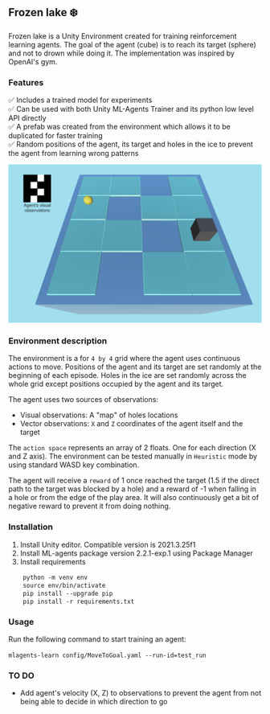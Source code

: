 ## Frozen lake :snowflake:

Frozen lake is a Unity Environment created for training reinforcement learning agents.
The goal of the agent (cube) is to reach its target (sphere) and not to drown while doing it. 
The implementation was inspired by OpenAI's gym.

### Features

:white_check_mark: Includes a trained model for experiments\
:white_check_mark: Can be used with both Unity ML-Agents Trainer and its python low level API directly\
:white_check_mark: A prefab was created from the environment which allows it to be duplicated for faster training\
:white_check_mark: Random positions of the agent, its target and holes in the ice to prevent the agent from learning wrong patterns 

![](frozen_lake.png)

### Environment description
The environment is a for `4 by 4` grid where the agent uses continuous actions to move.
Positions of the agent and its target are set randomly at the beginning of each episode.
Holes in the ice are set randomly across the whole grid except positions occupied by the agent and its target.

The agent uses two sources of observations:
- Visual observations: A "map" of holes locations
- Vector observations: `X` and `Z` coordinates of the agent itself and the target

The `action space` represents an array of 2 floats. One for each direction (X and Z axis). The environment can be tested manually in `Heuristic`
mode by using standard WASD key combination. 

The agent will receive a `reward` of 1 once reached the target (1.5 if the direct path to the target was blocked by a hole) and a reward of -1 when falling in a hole or from the edge of the play area.
It will also continuously get a bit of negative reward to prevent it from doing nothing.

### Installation
1. Install Unity editor. Compatible version is 2021.3.25f1
2. Install ML-agents package version 2.2.1-exp.1 using Package Manager
3. Install requirements
```
    python -m venv env
    source env/bin/activate
    pip install --upgrade pip
    pip install -r requirements.txt
```

### Usage
Run the following command to start training an agent:

`mlagents-learn config/MoveToGoal.yaml --run-id=test_run`

### TO DO
- Add agent's velocity (X, Z) to observations to prevent the agent from not being able to decide in which direction to go
